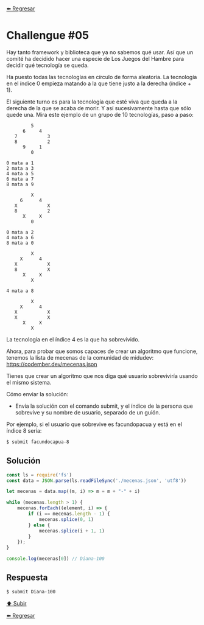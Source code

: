 [⬅️ Regresar](https://github.com/cosmoart/codember)

# Challengue #05

Hay tanto framework y biblioteca que ya no sabemos qué usar. Así que un comité ha decidido hacer una especie de Los Juegos del Hambre para decidir qué tecnología se queda.

Ha puesto todas las tecnologías en círculo de forma aleatoria. La tecnología en el índice 0 empieza matando a la que tiene justo a la derecha (índice + 1).

El siguiente turno es para la tecnología que esté viva que queda a la derecha de la que se acaba de morir. Y así sucesivamente hasta que sólo quede una. Mira este ejemplo de un grupo de 10 tecnologías, paso a paso:

```
         5
      6     4
   7           3
   8           2
      9     1
         0

0 mata a 1
2 mata a 3
4 mata a 5
6 mata a 7
8 mata a 9

         X
     6      4
   X           X
   8           2
      X     X
         0

0 mata a 2
4 mata a 6
8 mata a 0

         X
     X      4
   X           X
   8           X
      X     X
         X

4 mata a 8

         X
     X      4
   X           X
   X           X
      X     X
         X
```

La tecnología en el índice 4 es la que ha sobrevivido.

Ahora, para probar que somos capaces de crear un algoritmo que funcione, tenemos la lista de mecenas de la comunidad de midudev: https://codember.dev/mecenas.json

Tienes que crear un algoritmo que nos diga qué usuario sobreviviría usando el mismo sistema.

Cómo enviar la solución:
- Envía la solución con el comando submit, y el índice de la persona que sobrevive y su nombre de usuario, separado de un guión.

Por ejemplo, si el usuario que sobrevive es facundopacua y está en el índice 8 sería:

```bash
$ submit facundocapua-8
```

## Solución

```js
const ls = require('fs')
const data = JSON.parse(ls.readFileSync('./mecenas.json', 'utf8'))

let mecenas = data.map((m, i) => m = m + "-" + i)

while (mecenas.length > 1) {
	mecenas.forEach((element, i) => {
		if (i == mecenas.length - 1) {
			mecenas.splice(0, 1)
		} else {
			mecenas.splice(i + 1, 1)
		}
	});
}

console.log(mecenas[0]) // Diana-100
```

## Respuesta

```bash
$ submit Diana-100
```

[⬆️ Subir](#challengue-05)

[⬅️ Regresar](https://github.com/cosmoart/codember)
